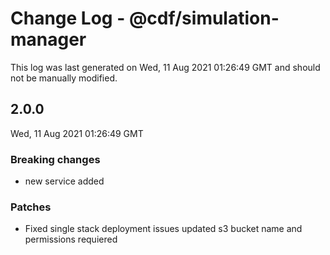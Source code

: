 # Change Log - @cdf/simulation-manager

This log was last generated on Wed, 11 Aug 2021 01:26:49 GMT and should not be manually modified.

## 2.0.0
Wed, 11 Aug 2021 01:26:49 GMT

### Breaking changes

- new service added

### Patches

- Fixed single stack deployment issues updated s3 bucket name and permissions requiered

